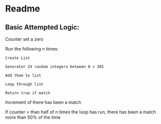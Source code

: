 # Readme

## Basic Attempted Logic:

Counter set a zero

Run the following n times:
 
    Create List
    
    Generator 24 random integers between 0 < 365
    
    Add them to list
    
    Loop through list
    
    Return true if match

Increment of there has been a match

If counter > than half of n times the loop has run, there has been a match more than 50% of the time
